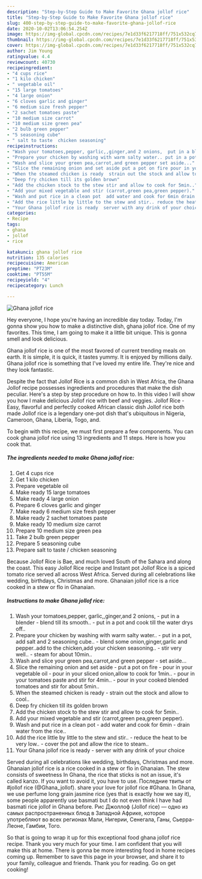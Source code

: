 ```yaml
---
description: "Step-by-Step Guide to Make Favorite Ghana jollof rice"
title: "Step-by-Step Guide to Make Favorite Ghana jollof rice"
slug: 400-step-by-step-guide-to-make-favorite-ghana-jollof-rice
date: 2020-10-02T13:06:54.254Z
image: https://img-global.cpcdn.com/recipes/7e1d33f6217718ff/751x532cq70/ghana-jollof-rice-recipe-main-photo.jpg
thumbnail: https://img-global.cpcdn.com/recipes/7e1d33f6217718ff/751x532cq70/ghana-jollof-rice-recipe-main-photo.jpg
cover: https://img-global.cpcdn.com/recipes/7e1d33f6217718ff/751x532cq70/ghana-jollof-rice-recipe-main-photo.jpg
author: Jim Young
ratingvalue: 4.4
reviewcount: 40730
recipeingredient:
- "4 cups rice"
- "1 kilo chicken"
- " vegetable oil"
- "15 large tomatoes"
- "4 large onion"
- "6 cloves garlic and ginger"
- "6 medium size fresh pepper"
- "2 sachet tomatoes paste"
- "10 medium size carrot"
- "10 medium size green pea"
- "2 bulb green pepper"
- "5 seasoning cube"
- " salt to taste  chicken seasoning"
recipeinstructions:
- "Wash your tomatoes,pepper, garlic,,ginger,and 2 onions,  put in a blender  blend till its smooth.. put in a pot and cook till the water drys off.."
- "Prepare your chicken by washing with warm salty water.. put in a pot, add salt and 2 seasoning cube.. blend some onion,ginger,garlic and pepper..add to the chicken,add your chicken seasoning.. stir very well.. steam for about 10min.."
- "Wash and slice your green pea,carrot,and green pepper set aside..."
- "Slice the remaining onion and set aside put a pot on fire pour in your vegetable oil  pour in your sliced onion,allow to cook for 1min.. pour in your tomatoes paste and stir for 4min.. pour in your cooked blended tomatoes and stir for about 5min.."
- "When the steamed chicken is ready  strain out the stock and allow to cool.."
- "Deep fry chicken till its golden brown"
- "Add the chicken stock to the stew stir and allow to cook for 5min.."
- "Add your mixed vegetable and stir (carrot,green pea,green pepper)."
- "Wash and put rice in a clean pot  add water and cook for 6min drain water from the rice.."
- "Add the rice little by little to the stew and stir.. reduce the heat to be very low.. cover the pot and allow the rice to steam.."
- "Your Ghana jollof rice is ready  server with any drink of your choice"
categories:
- Recipe
tags:
- ghana
- jollof
- rice

katakunci: ghana jollof rice 
nutrition: 135 calories
recipecuisine: American
preptime: "PT23M"
cooktime: "PT55M"
recipeyield: "4"
recipecategory: Lunch

---
```



![Ghana jollof rice](https://img-global.cpcdn.com/recipes/7e1d33f6217718ff/751x532cq70/ghana-jollof-rice-recipe-main-photo.jpg)

Hey everyone, I hope you're having an incredible day today. Today, I'm gonna show you how to make a distinctive dish, ghana jollof rice. One of my favorites. This time, I am going to make it a little bit unique. This is gonna smell and look delicious.

Ghana jollof rice is one of the most favored of current trending meals on earth. It is simple, it is quick, it tastes yummy. It is enjoyed by millions daily. Ghana jollof rice is something that I've loved my entire life. They're nice and they look fantastic.

Despite the fact that Jollof Rice is a common dish in West Africa, the Ghana Jollof recipe possesses ingredients and procedures that make the dish peculiar. Here&#39;s a step by step procedure on how to. In this video I will show you how I make delicious Jollof rice with beef and veggies. Jollof Rice - Easy, flavorful and perfectly cooked African classic dish Jollof rice both made Jollof rice is a legendary one-pot dish that&#39;s ubiquitous in Nigeria, Cameroon, Ghana, Liberia, Togo, and.


To begin with this recipe, we must first prepare a few components. You can cook ghana jollof rice using 13 ingredients and 11 steps. Here is how you cook that.

<!--inarticleads1-->

##### The ingredients needed to make Ghana jollof rice:

1. Get 4 cups rice
1. Get 1 kilo chicken
1. Prepare  vegetable oil
1. Make ready 15 large tomatoes
1. Make ready 4 large onion
1. Prepare 6 cloves garlic and ginger
1. Make ready 6 medium size fresh pepper
1. Make ready 2 sachet tomatoes paste
1. Make ready 10 medium size carrot
1. Prepare 10 medium size green pea
1. Take 2 bulb green pepper
1. Prepare 5 seasoning cube
1. Prepare  salt to taste / chicken seasoning


Because Jollof Rice is Bae, and much loved South of the Sahara and along the coast. This easy Jollof Rice recipe and Instant pot Jollof Rice is a spiced tomato rice served all across West Africa. Served during all celebrations like wedding, birthdays, Christmas and more. Ghanaian jollof rice is a rice cooked in a stew or flo in Ghanaian. 

<!--inarticleads2-->

##### Instructions to make Ghana jollof rice:

1. Wash your tomatoes,pepper, garlic,,ginger,and 2 onions,  - put in a blender  - blend till its smooth.. - put in a pot and cook till the water drys off..
1. Prepare your chicken by washing with warm salty water.. - put in a pot, add salt and 2 seasoning cube.. - blend some onion,ginger,garlic and pepper..add to the chicken,add your chicken seasoning.. - stir very well.. - steam for about 10min..
1. Wash and slice your green pea,carrot,and green pepper - set aside...
1. Slice the remaining onion and set aside - put a pot on fire - pour in your vegetable oil  - pour in your sliced onion,allow to cook for 1min.. - pour in your tomatoes paste and stir for 4min.. - pour in your cooked blended tomatoes and stir for about 5min..
1. When the steamed chicken is ready  - strain out the stock and allow to cool..
1. Deep fry chicken till its golden brown
1. Add the chicken stock to the stew stir and allow to cook for 5min..
1. Add your mixed vegetable and stir (carrot,green pea,green pepper).
1. Wash and put rice in a clean pot  - add water and cook for 6min - drain water from the rice..
1. Add the rice little by little to the stew and stir.. - reduce the heat to be very low.. - cover the pot and allow the rice to steam..
1. Your Ghana jollof rice is ready  - server with any drink of your choice


Served during all celebrations like wedding, birthdays, Christmas and more. Ghanaian jollof rice is a rice cooked in a stew or flo in Ghanaian. The stew consists of sweetness In Ghana, the rice that sticks is not an issue, it&#39;s called kanzo. If you want to avoid it, you have to use. Последние твиты от #jollof rice (@Ghana_jollof). share your love for jollof rice #Ghana. In Ghana, we use perfume long grain jasmine rice (yes that is exactly how we say it), some people apparently use basmati but I do not even think I have had basmati rice jollof in Ghana before. Рис Джоллоф (Jollof rice) — одно из самых распространенных блюд в Западной Африке, которое употребляют во всех регионах Мали, Нигерии, Сенегала, Ганы, Сьерра-Леоне, Гамбии, Того. 

So that is going to wrap it up for this exceptional food ghana jollof rice recipe. Thank you very much for your time. I am confident that you will make this at home. There is gonna be more interesting food in home recipes coming up. Remember to save this page in your browser, and share it to your family, colleague and friends. Thank you for reading. Go on get cooking!
